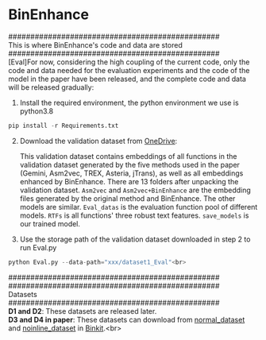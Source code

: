 # BinEnhance<br>

################################################<br>
This is where BinEnhance's code and data are stored<br>
################################################<br>
[Eval]For now, considering the high coupling of the current code, only the code and data needed for the evaluation experiments and the code of the model in the paper have been released, and the complete code and data will be released gradually:<br>

1. Install the required environment, the python environment we use is python3.8<br>

```python
pip install -r Requirements.txt
```

2. Download the validation dataset from [OneDrive](https://1drv.ms/u/s!AuV8PQVWsJ_qgSwEwUZBNlVjlzUC?e=K3ryoH):<br>

   This validation dataset contains embeddings of all functions in the validation dataset generated by the five methods used in the paper (Gemini, Asm2vec, TREX, Asteria, jTrans), as well as all embeddings enhanced by BinEnhance. There are 13 folders after unpacking the validation dataset. `Asm2vec` and `Asm2vec+BinEnhance` are the embedding files generated by the original method and BinEnhance. The other models are similar. `Eval_datas` is the evaluation function pool of different models. `RTFs` is all functions' three robust text features. `save_models` is our trained model. <br>

3. Use the storage path of the validation dataset downloaded in step 2 to run Eval.py<br>

```python
python Eval.py --data-path="xxx/dataset1_Eval"<br>
```

################################################<br>
################################################<br>
Datasets<br>
################################################<br>
**D1 and D2**: These datasets are released later.<br>
**D3 and D4 in paper**: These datasets can download from [normal_dataset](https://drive.google.com/file/d/1K9ef-OoRBr0X5u8g2mlnYqh9o1i6zFij/view) and [noinline_dataset](https://drive.google.com/file/d/1wt7GY-DDp8J_2zeBBVUrcfWIyerg_xLO/view) in [Binkit]([https://1drv.ms/u/s!AuV8PQVWsJ_qgSwEwUZBNlVjlzUC?e=K3ryoH](https://github.com/SoftSec-KAIST/BinKit)https://github.com/SoftSec-KAIST/BinKit).<br>
